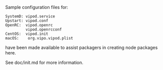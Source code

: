 Sample configuration files for:
```
SystemD: vipod.service
Upstart: vipod.conf
OpenRC:  vipod.openrc
         vipod.openrcconf
CentOS:  vipod.init
macOS:    org.vipo.vipod.plist
```
have been made available to assist packagers in creating node packages here.

See doc/init.md for more information.
